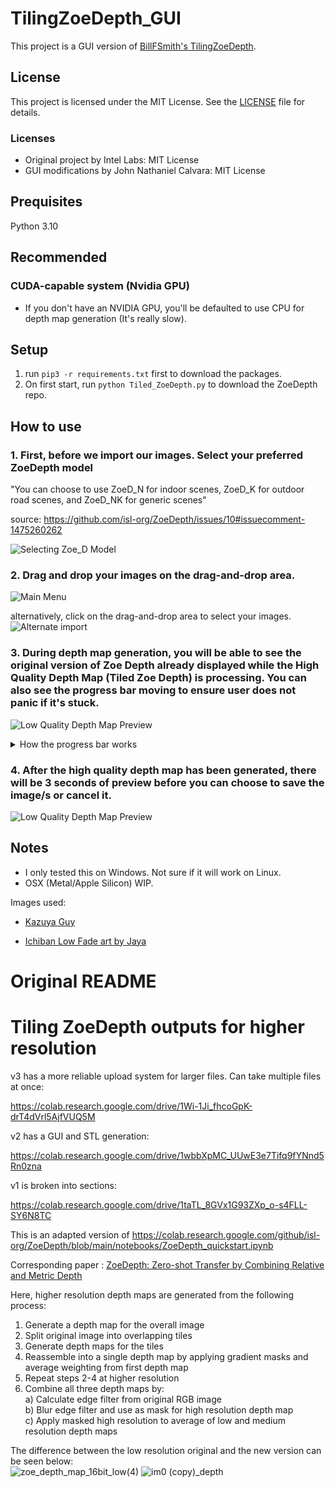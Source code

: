 # TilingZoeDepth_GUI
This project is a GUI version of [BillFSmith's TilingZoeDepth](https://github.com/BillFSmith/TilingZoeDepth).

## License
This project is licensed under the MIT License. See the [LICENSE](LICENSE) file for details.

### Licenses
- Original project by Intel Labs: MIT License
- GUI modifications by John Nathaniel Calvara: MIT License

## Prequisites
Python 3.10

## Recommended
### CUDA-capable system (Nvidia GPU)
- If you don't have an NVIDIA GPU, you'll be defaulted to use CPU for depth map generation (It's really slow).

## Setup
1. run `pip3 -r requirements.txt` first to download the packages.
2. On first start, run `python Tiled_ZoeDepth.py` to download the ZoeDepth repo.

## How to use
### 1. First, before we import our images. Select your preferred ZoeDepth model

 "You can choose to use ZoeD_N for indoor scenes, ZoeD_K for outdoor road scenes, and ZoeD_NK for generic scenes"

 source: https://github.com/isl-org/ZoeDepth/issues/10#issuecomment-1475260262

 ![Selecting Zoe_D Model](/assets/howtouse/2.gif)

### 2. Drag and drop your images on the drag-and-drop area.
 ![Main Menu](/assets/howtouse/1a.gif)

 alternatively, click on the drag-and-drop area to select your images.
 ![Alternate import](/assets/howtouse/1b.gif)

### 3. During depth map generation, you will be able to see the original version of Zoe Depth already displayed while the High Quality Depth Map (Tiled Zoe Depth) is processing. You can also see the progress bar moving to ensure user does not panic if it's stuck.
 ![Low Quality Depth Map Preview](/assets/howtouse/3.png)

<details>
<summary> How the progress bar works </summary>

The progress bar is more of an indicator on how close the process is done. I placed checkpoints around the code that will closely resemble the process progress. (It's more of a guestimation).

Here are the checkpoints:

 **1%**:     Loading Model

 **10%**:    Checking if CUDA is available or not

 **20%**++: Generating low-res depth map

 **30%**++: Generating filters

 **60%**:    Saving filters

 **60%**++: Compiling tiles & creating depth maps

 **80%**:    Saving tiles

 **90%**:    Combining depth maps

 **95%**:    Generating High-quality depth map

 **99%**:    Saving depthmaps...

 **100%**:   Images saved

</details>

### 4. After the high quality depth map has been generated, there will be 3 seconds of preview before you can choose to save the image/s or cancel it.

 ![Low Quality Depth Map Preview](/assets/howtouse/4.gif)

## Notes

- I only tested this on Windows. Not sure if it will work on Linux. 
- OSX (Metal/Apple Silicon) WIP.

Images used:

 - [Kazuya Guy](https://knowyourmeme.com/memes/kazuya-guy/)

 - [Ichiban Low Fade art by Jaya](https://twitter.com/grunt727idn/status/1757017781042880702)

# Original README
# Tiling ZoeDepth outputs for higher resolution
v3 has a more reliable upload system for larger files. Can take multiple files at once:

https://colab.research.google.com/drive/1Wi-1Ji_fhcoGpK-drT4dVrl5AjfVUQ5M

v2 has a GUI and STL generation:

https://colab.research.google.com/drive/1wbbXpMC_UUwE3e7Tifq9fYNnd5Rn0zna

v1 is broken into sections:

https://colab.research.google.com/drive/1taTL_8GVx1G93ZXp_o-s4FLL-SY6N8TC

This is an adapted version of https://colab.research.google.com/github/isl-org/ZoeDepth/blob/main/notebooks/ZoeDepth_quickstart.ipynb

Corresponding paper : [ZoeDepth: Zero-shot Transfer by Combining Relative and Metric Depth](https://arxiv.org/abs/2302.12288v1)

Here, higher resolution depth maps are generated from the following process:

1)  Generate a depth map for the overall image    
2)  Split original image into overlapping tiles    
3)  Generate depth maps for the tiles    
4)  Reassemble into a single depth map by applying gradient masks and average weighting from first depth map    
5)  Repeat steps 2-4 at higher resolution
6)  Combine all three depth maps by: <br>
        a) Calculate edge filter from original RGB image<br>
        b) Blur edge filter and use as mask for high resolution depth map<br>
        c) Apply masked high resolution to average of low and medium resolution depth maps

The difference between the low resolution original and the new version can be seen below:    
![zoe_depth_map_16bit_low(4)](https://github.com/BillFSmith/TilingZoeDepth/assets/66475393/64bef7b9-566b-4fbc-8a83-f3d393d13873)
![im0 (copy)_depth](https://github.com/BillFSmith/TilingZoeDepth/assets/66475393/8cebe785-a62c-4193-aa0c-7f90b17435ec)

    
